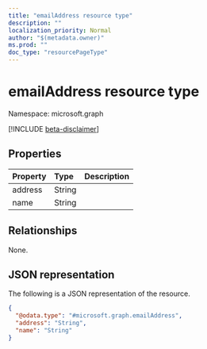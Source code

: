 ```yaml
---
title: "emailAddress resource type"
description: ""
localization_priority: Normal
author: "$(metadata.owner)"
ms.prod: ""
doc_type: "resourcePageType"
---
```


# emailAddress resource type

Namespace: microsoft.graph

[!INCLUDE [beta-disclaimer](../../includes/beta-disclaimer.md)]

## Properties

| Property | Type   | Description |
| :------- | :----- | :---------- |
| address  | String |             |
| name     | String |             |

## Relationships

None.

## JSON representation

The following is a JSON representation of the resource.

<!-- {
  "blockType": "resource",
  "@odata.type": "microsoft.graph.emailAddress",
}
-->

```json
{
  "@odata.type": "#microsoft.graph.emailAddress",
  "address": "String",
  "name": "String"
}
```
